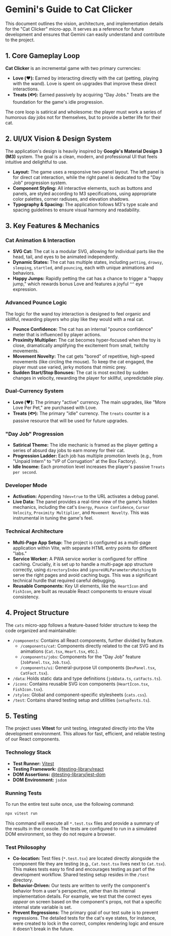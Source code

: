 # Gemini's Guide to Cat Clicker

This document outlines the vision, architecture, and implementation details for the "Cat Clicker" micro-app. It serves as a reference for future development and ensures that Gemini can easily understand and contribute to the project.

## 1. Core Gameplay Loop

**Cat Clicker** is an incremental game with two primary currencies:
-   **Love (❤️):** Earned by interacting directly with the cat (petting, playing with the wand). Love is spent on upgrades that improve these direct interactions.
-   **Treats (🐟):** Earned passively by acquiring "Day Jobs." Treats are the foundation for the game's idle progression.

The core loop is satirical and wholesome: the player must work a series of humorous day jobs not for themselves, but to provide a better life for their cat.

## 2. UI/UX Vision & Design System

The application's design is heavily inspired by **Google's Material Design 3 (M3)** system. The goal is a clean, modern, and professional UI that feels intuitive and delightful to use.

-   **Layout:** The game uses a responsive two-panel layout. The left panel is for direct cat interaction, while the right panel is dedicated to the "Day Job" progression system.
-   **Component Styling:** All interactive elements, such as buttons and panels, are styled according to M3 specifications, using appropriate color palettes, corner radiuses, and elevation shadows.
-   **Typography & Spacing:** The application follows M3's type scale and spacing guidelines to ensure visual harmony and readability.

## 3. Key Features & Mechanics

### Cat Animation & Interaction
-   **SVG Cat:** The cat is a modular SVG, allowing for individual parts like the head, tail, and eyes to be animated independently.
-   **Dynamic States:** The cat has multiple states, including `petting`, `drowsy`, `sleeping`, `startled`, and `pouncing`, each with unique animations and behaviors.
-   **Happy Jumps:** Rapidly petting the cat has a chance to trigger a "happy jump," which rewards bonus Love and features a joyful `^^` eye expression.

### Advanced Pounce Logic
The logic for the wand toy interaction is designed to feel organic and skillful, rewarding players who play like they would with a real cat.
-   **Pounce Confidence:** The cat has an internal "pounce confidence" meter that is influenced by player actions.
-   **Proximity Multiplier:** The cat becomes hyper-focused when the toy is close, dramatically amplifying the excitement from small, twitchy movements.
-   **Movement Novelty:** The cat gets "bored" of repetitive, high-speed movements (like circling the mouse). To keep the cat engaged, the player must use varied, jerky motions that mimic prey.
-   **Sudden Start/Stop Bonuses:** The cat is most excited by sudden changes in velocity, rewarding the player for skillful, unpredictable play.

### Dual-Currency System
-   **Love (❤️):** The primary "active" currency. The main upgrades, like "More Love Per Pet," are purchased with Love.
-   **Treats (🐟):** The primary "idle" currency. The `treats` counter is a passive resource that will be used for future upgrades.

### "Day Job" Progression
-   **Satirical Theme:** The idle mechanic is framed as the player getting a series of absurd day jobs to earn money for their cat.
-   **Progression Ladder:** Each job has multiple promotion levels (e.g., from "Unpaid Intern" to "VP of Corrugation" at the Box Factory).
-   **Idle Income:** Each promotion level increases the player's passive `Treats per second`.

### Developer Mode
-   **Activation:** Appending `?dev=true` to the URL activates a debug panel.
-   **Live Data:** The panel provides a real-time view of the game's hidden mechanics, including the cat's `Energy`, `Pounce Confidence`, `Cursor Velocity`, `Proximity Multiplier`, and `Movement Novelty`. This was instrumental in tuning the game's feel.

### Technical Architecture
-   **Multi-Page App Setup:** The project is configured as a multi-page application within Vite, with separate HTML entry points for different "labs."
-   **Service Worker:** A PWA service worker is configured for offline caching. Crucially, it is set up to handle a multi-page app structure correctly, using `directoryIndex` and `ignoreURLParametersMatching` to serve the right pages and avoid caching bugs. This was a significant technical hurdle that required careful debugging.
-   **Reusable Components:** Key UI elements, like the `HeartIcon` and `FishIcon`, are built as reusable React components to ensure visual consistency.
## 4. Project Structure
The `cats` micro-app follows a feature-based folder structure to keep the code organized and maintainable:
-   `/components`: Contains all React components, further divided by feature.
    -   `/components/cat`: Components directly related to the cat SVG and its animations (`Cat.tsx`, `Heart.tsx`, etc.).
    -   `/components/jobs`: Components for the "Day Job" feature (`JobPanel.tsx`, `Job.tsx`).
    -   `/components/ui`: General-purpose UI components (`DevPanel.tsx`, `CatFact.tsx`).
-   `/data`: Holds static data and type definitions (`jobData.ts`, `catFacts.ts`).
-   `/icons`: Contains reusable SVG icon components (`HeartIcon.tsx`, `FishIcon.tsx`).
-   `/styles`: Global and component-specific stylesheets (`cats.css`).
-   `/test`: Contains shared testing setup and utilities (`setupTests.ts`).

## 5. Testing
The project uses **Vitest** for unit testing, integrated directly into the Vite development environment. This allows for fast, efficient, and reliable testing of our React components.

### Technology Stack
-   **Test Runner:** [Vitest](https://vitest.dev/)
-   **Testing Framework:** [@testing-library/react](https://testing-library.com/docs/react-testing-library/intro/)
-   **DOM Assertions:** [@testing-library/jest-dom](https://github.com/testing-library/jest-dom)
-   **DOM Environment:** `jsdom`

### Running Tests
To run the entire test suite once, use the following command:
```bash
npx vitest run
```
This command will execute all `*.test.tsx` files and provide a summary of the results in the console. The tests are configured to run in a simulated DOM environment, so they do not require a browser.

### Test Philosophy
-   **Co-location:** Test files (`*.test.tsx`) are located directly alongside the component file they are testing (e.g., `Cat.test.tsx` lives next to `Cat.tsx`). This makes tests easy to find and encourages testing as part of the development workflow. Shared testing setup resides in the `/test` directory.
-   **Behavior-Driven:** Our tests are written to verify the component's behavior from a user's perspective, rather than its internal implementation details. For example, we test that the correct eyes *appear* on screen based on the component's props, not that a specific internal state variable is set.
-   **Prevent Regressions:** The primary goal of our test suite is to prevent regressions. The detailed tests for the cat's eye states, for instance, were created to lock in the correct, complex rendering logic and ensure it doesn't break in the future. 